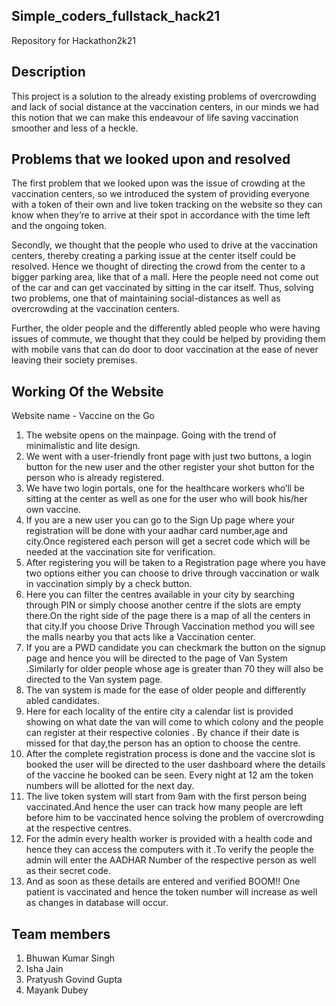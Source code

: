 ## Simple_coders_fullstack_hack21
Repository for Hackathon2k21

## Description

This project is a solution to the already existing problems of overcrowding and lack of social distance at the vaccination centers, in our minds we had this notion that we can make this endeavour of life saving vaccination smoother and less of a heckle.

## Problems that we looked upon and resolved

The first problem that we looked upon was the issue of crowding at the vaccination centers, so we introduced the system of providing everyone with a token of their own and live token tracking on the website so they can know when they’re to arrive at their spot in accordance with the time left and the ongoing token. 

Secondly, we thought that the people who used to drive at the vaccination centers, thereby creating a parking issue at the center itself could be resolved. Hence we thought of directing the crowd from the center to a bigger parking area, like that of a mall. Here the people need not come out of the car and can get vaccinated by sitting in the car itself. Thus, solving two problems, one that of maintaining social-distances as well as overcrowding at the vaccination centers.

Further, the older people and the differently abled people who were having issues of commute, we thought that they could be helped by providing them with mobile vans that can do door to door vaccination at the ease of never leaving their society premises.

## Working Of the Website
Website name - Vaccine on the Go

1) The website opens on the mainpage. Going with the trend of minimalistic and lite design. 
2) We went with a user-friendly front page with just two buttons, a login button for the new user and the other register your shot button for the person who is already registered.
3) We have two login portals, one for the healthcare workers who’ll be sitting at the center as well as one for the user who will book his/her own vaccine.
4) If you are a new user you can go to the Sign Up page where your registration will be done with your aadhar card number,age and city.Once registered each person will get a secret code which will be needed at the vaccination site for verification.
5) After registering you will be taken to a Registration page where you have two options either you can choose to drive through vaccination or walk in vaccination simply by a check button.
6) Here you can filter the centres available in your city by searching through PIN or simply choose another centre if the slots are empty there.On the right side of the page there is a map of all the centers in that city.If you choose Drive Through Vaccination method you will see the malls nearby you that acts like a Vaccination center.
7) If you are a PWD candidate you can checkmark the button on the signup page and hence you will be directed to the page of Van System .Similarly for older people whose age is greater than 70 they will also be directed to the Van system page.
8) The van system is made for the ease of older people and differently abled candidates.
9) Here for each locality of the entire city a calendar list is provided showing on what date the van will come to which colony and the people can register at their respective colonies . By chance if their date is missed for that day,the person has an option to choose the centre.
10) After the complete registration process is done and the vaccine slot is booked the user will be directed to the user dashboard where the details of the vaccine he booked can be seen. Every night at 12 am the token numbers will be allotted for the next day.
11) The live token system will start from 9am with the first person being vaccinated.And hence the user can track how many people are left before him to be vaccinated hence solving the problem of overcrowding at the respective centres.
12) For the admin every health worker is provided with a health code and hence they can access the computers with it .To verify the people the admin will enter the AADHAR Number of the respective person as well as their secret code.
13) And as soon as these details are entered and verified BOOM!! One patient is vaccinated and hence the token number will increase as well as changes in database will occur.

## Team members
1) Bhuwan Kumar Singh
2) Isha Jain
3) Pratyush Govind Gupta
4) Mayank Dubey

